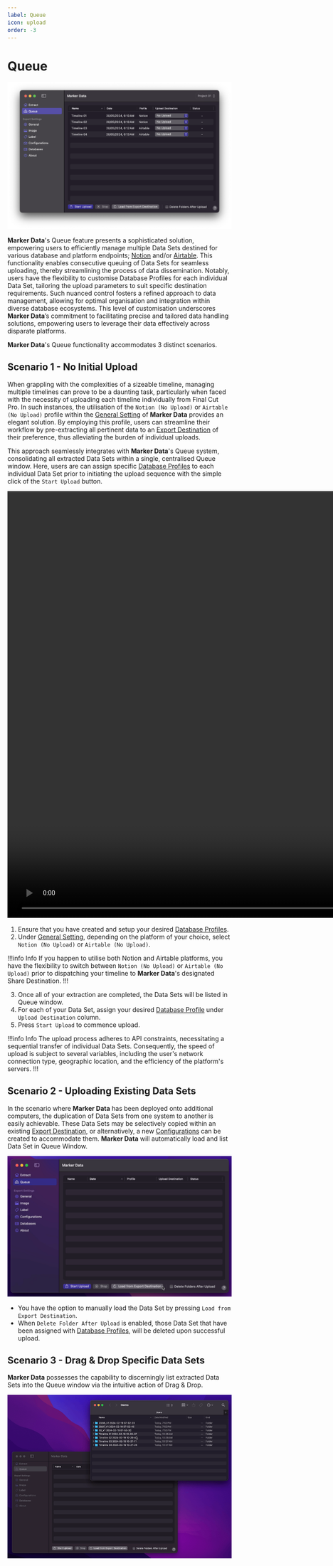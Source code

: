 ```yaml
---
label: Queue
icon: upload
order: -3
---
```

# Queue

![Queue Window](/assets/md-queue.png)

**Marker Data**'s Queue feature presents a sophisticated solution, empowering users to efficiently manage multiple Data Sets destined for various database and platform endpoints; [Notion](https://www.notion.so/) and/or [Airtable](https://www.airtable.com/). This functionality enables consecutive queuing of Data Sets for seamless uploading, thereby streamlining the process of data dissemination. Notably, users have the flexibility to customise Database Profiles for each individual Data Set, tailoring the upload parameters to suit specific destination requirements. Such nuanced control fosters a refined approach to data management, allowing for optimal organisation and integration within diverse database ecosystems. This level of customisation underscores **Marker Data**’s commitment to facilitating precise and tailored data handling solutions, empowering users to leverage their data effectively across disparate platforms.

**Marker Data**'s Queue functionality accommodates 3 distinct scenarios.

## Scenario 1 - No Initial Upload

When grappling with the complexities of a sizeable timeline, managing multiple timelines can prove to be a daunting task, particularly when faced with the necessity of uploading each timeline individually from Final Cut Pro. In such instances, the utilisation of the `Notion (No Upload)` or `Airtable (No Upload)` profile within the [General Setting](/user-guide/general/#profiles) of **Marker Data** provides an elegant solution. By employing this profile, users can streamline their workflow by pre-extracting all pertinent data to an [Export Destination](/user-guide/general/#export-destination) of their preference, thus alleviating the burden of individual uploads.

This approach seamlessly integrates with **Marker Data**'s Queue system, consolidating all extracted Data Sets within a single, centralised Queue window. Here, users are can assign specific [Database Profiles](/user-guide/databases) to each individual Data Set prior to initiating the upload sequence with the simple click of the `Start Upload` button.

<video controls width="1920">
  <source src="/assets/md-queue-01.mp4" type="video/mp4">
Your browser does not support the video tag.
</video>

<br>

1. Ensure that you have created and setup your desired [Database Profiles](/user-guide/databases).
2. Under [General Setting](/user-guide/general/#profiles), depending on the platform of your choice, select `Notion (No Upload)` or `Airtable (No Upload)`.

!!!info Info
If you happen to utilise both Notion and Airtable platforms, you have the flexibility to switch between `Notion (No Upload)` or `Airtable (No Upload)` prior to dispatching your timeline to **Marker Data**'s designated Share Destination.
!!!

3. Once all of your extraction are completed, the Data Sets will be listed in Queue window.
4. For each of your Data Set, assign your desired [Database Profile](/user-guide/databases) under `Upload Destination` column.
5. Press `Start Upload` to commence upload.

!!!info Info
The upload process adheres to API constraints, necessitating a sequential transfer of individual Data Sets. Consequently, the speed of upload is subject to several variables, including the user's network connection type, geographic location, and the efficiency of the platform's servers.
!!!

## Scenario 2 - Uploading Existing Data Sets

In the scenario where **Marker Data** has been deployed onto additional computers, the duplication of Data Sets from one system to another is easily achievable. These Data Sets may be selectively copied within an existing [Export Destination](/user-guide/general/#export-destination), or alternatively, a new [Configurations](/user-guide/configurations) can be created to accommodate them. **Marker Data** will automatically load and list Data Set in Queue Window.

![Load from Export Destination](/assets/md-queue-02.gif)

- You have the option to manually load the Data Set by pressing `Load from Export Destination`.
- When `Delete Folder After Upload` is enabled, those Data Set that have been assigned with [Database Profiles](/user-guide/databases), will be deleted upon successful upload. 

## Scenario 3 - Drag & Drop Specific Data Sets

**Marker Data** possesses the capability to discerningly list extracted Data Sets into the Queue window via the intuitive action of Drag & Drop.

![Drag & Drop to Queue Window](/assets/md-queue-03.gif)